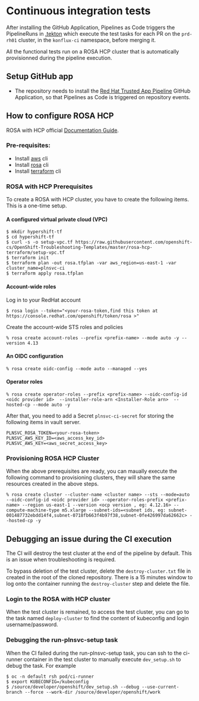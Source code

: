 # Continuous integration tests

After installing the GitHub Application, Pipelines as Code triggers the PipelineRuns in [.tekton](../../.tekton) which execute the test tasks for each PR on the `prd-rh01` cluster, in the `konflux-ci` namespace, before merging it.

All the functional tests run on a ROSA HCP cluster that is automatically provisionned during the pipeline execution.

## Setup GitHub app

- The repository needs to install the [Red Hat Trusted App Pipeline](https://github.com/apps/red-hat-trusted-app-pipeline) GitHub Application, so that Pipelines as Code is triggered on repository events.

## How to configure ROSA HCP

ROSA with HCP official [Documentation Guide](https://docs.openshift.com/rosa/rosa_hcp/rosa-hcp-sts-creating-a-cluster-quickly.html).

### Pre-requisites:

- Install [aws](https://docs.aws.amazon.com/cli/latest/userguide/getting-started-install.html) cli
- Install [rosa](https://docs.openshift.com/rosa/rosa_cli/rosa-get-started-cli.html) cli
- Install [terraform](https://developer.hashicorp.com/terraform/tutorials/aws-get-started/install-cli) cli

### ROSA with HCP Prerequisites
To create a ROSA with HCP cluster, you have to create the following items. This is a one-time setup.

#### A configured virtual private cloud (VPC)

```
$ mkdir hypershift-tf
$ cd hypershift-tf
$ curl -s -o setup-vpc.tf https://raw.githubusercontent.com/openshift-cs/OpenShift-Troubleshooting-Templates/master/rosa-hcp-terraform/setup-vpc.tf
$ terraform init
$ terraform plan -out rosa.tfplan -var aws_region=us-east-1 -var cluster_name=plnsvc-ci
$ terraform apply rosa.tfplan
```

#### Account-wide roles
Log in to your RedHat account

```
$ rosa login --token="<your-rosa-token,find this token at https://console.redhat.com/openshift/token/rosa >"
```

Create the account-wide STS roles and policies

```
% rosa create account-roles --prefix <prefix-name> --mode auto -y --version 4.13
```

#### An OIDC configuration

```
% rosa create oidc-config --mode auto --managed --yes
```

#### Operator roles

```
% rosa create operator-roles --prefix <prefix-name> --oidc-config-id <oidc provider id>  --installer-role-arn <Installer-Role arn>  --hosted-cp --mode auto -y
```

After that, you need to add a Secret `plnsvc-ci-secret` for storing the following items in vault server.

```
PLNSVC_ROSA_TOKEN=<your-rosa-token>
PLNSVC_AWS_KEY_ID=<aws_access_key_id>
PLNSVC_AWS_KEY=<aws_secret_access_key>
```

### Provisioning ROSA HCP Cluster
When the above prerequisites are ready, you can maually execute the following command to provisioning clusters, they will share the same resources created in the above steps.

```
% rosa create cluster --cluster-name <cluster name> --sts --mode=auto --oidc-config-id <oidc provider id> --operator-roles-prefix <prefix-name> --region us-east-1 --version <ocp version , eg: 4.12.16> --compute-machine-type m5.xlarge --subnet-ids=<subnet ids, eg: subnet-001487732ebdd14f4,subnet-0718fb663f4b97f38,subnet-0fe426997da62662c> --hosted-cp -y
```

## Debugging an issue during the CI execution
The CI will destroy the test cluster at the end of the pipeline by default.
This is an issue when troubleshooting is required.

To bypass deletion of the test cluster, delete the `destroy-cluster.txt` file in created in the root of the cloned repository.
There is a 15 minutes window to log onto the container running the `destroy-cluster` step and delete the file.

### Login to the ROSA with HCP cluster
When the test cluster is remained, to access the test cluster, you can go to the task named `deploy-cluster` to find the content of kubeconfig and login username/password.  

### Debugging the run-plnsvc-setup task
When the CI failed during the run-plnsvc-setup task, you can ssh to the ci-runner container in the test cluster to manually execute `dev_setup.sh` to debug the task. For example

```
$ oc -n default rsh pod/ci-runner
$ export KUBECONFIG=/kubeconfig
$ /source/developer/openshift/dev_setup.sh --debug --use-current-branch --force --work-dir /source/developer/openshift/work
```

